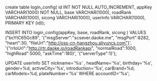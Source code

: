 create table login_config( id INT NOT NULL AUTO_INCREMENT, appKey VARCHAR(1000) NOT NULL, base VARCHAR(1000), roadRank VARCHAR(1000), sicong VARCHAR(1000), userInfo VARCHAR(1000), PRIMARY KEY (id));


INSERT INTO login_config(appKey, base, roadRank, sicong ) VALUES ("bcYtC65Gc89", '{"msgServer":"scsever.daoke.me", "msgPort":8282, "heart":30, "fileUrl":"http://oss-cn-hangzhou.aliyuncs.com"}', '{"rrIoUrl":"http://rtr.daoke.io/roadRankapi", "normalRoad":1000, "highRoad":5000, "askTime":180}', '{"serverType":1}');


UPDATE userInfo SET nickname='%s' , headName='%s', birthday='%s', gender=%d, activeCity='%s', introduction='%s', carBrand=%d, carModels=%d, plateNumber='%s' WHERE accountID='%s';
